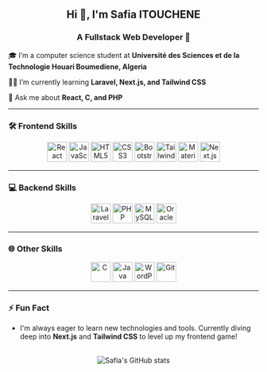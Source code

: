 ## <div align="center">Hi 👋, I'm Safia ITOUCHENE</div>  
  

### <div align="center">A Fullstack Web Developer 🚀</div>  
  

🎓 I’m a computer science student at <b>Université des Sciences et de la Technologie Houari Boumediene, Algeria</b>  
  

👩‍💻 I’m currently learning <b>Laravel, Next.js, and Tailwind CSS</b>  
  

💬 Ask me about <b>React, C, and PHP</b>  
  

---

### 🛠️ Frontend Skills  
<div align="center">  
  <img src="https://img.shields.io/badge/-React-61DAFB?style=flat-square&logo=react&logoColor=white&logoWidth=30" alt="React" height="40"/>
  <img src="https://img.shields.io/badge/-JavaScript-F7DF1E?style=flat-square&logo=javascript&logoColor=white&logoWidth=30" alt="JavaScript" height="40"/>
  <img src="https://img.shields.io/badge/-HTML5-E34F26?style=flat-square&logo=html5&logoColor=white&logoWidth=30" alt="HTML5" height="40"/>
  <img src="https://img.shields.io/badge/-CSS3-1572B6?style=flat-square&logo=css3&logoColor=white&logoWidth=30" alt="CSS3" height="40"/>
  <img src="https://img.shields.io/badge/-Bootstrap-563D7C?style=flat-square&logo=bootstrap&logoColor=white&logoWidth=30" alt="Bootstrap" height="40"/>
  <img src="https://img.shields.io/badge/-TailwindCSS-06B6D4?style=flat-square&logo=tailwindcss&logoColor=white&logoWidth=30" alt="Tailwind CSS" height="40"/>
  <img src="https://img.shields.io/badge/-Material--UI-0081CB?style=flat-square&logo=material-ui&logoColor=white&logoWidth=30" alt="Material UI" height="40"/>
  <img src="https://img.shields.io/badge/-Next.js-000000?style=flat-square&logo=next.js&logoColor=white&logoWidth=30" alt="Next.js" height="40"/>
</div>  

---

### 💻 Backend Skills  
<div align="center">  
  <img src="https://img.shields.io/badge/-Laravel-FF2D20?style=flat-square&logo=laravel&logoColor=white&logoWidth=30" alt="Laravel" height="40"/>
  <img src="https://img.shields.io/badge/-PHP-777BB4?style=flat-square&logo=php&logoColor=white&logoWidth=30" alt="PHP" height="40"/>
  <img src="https://img.shields.io/badge/-MySQL-4479A1?style=flat-square&logo=mysql&logoColor=white&logoWidth=30" alt="MySQL" height="40"/>
  <img src="https://img.shields.io/badge/-Oracle-F80000?style=flat-square&logo=oracle&logoColor=white&logoWidth=30" alt="Oracle" height="40"/>
</div>  

---

### 🌐 Other Skills  
<div align="center">  
  <img src="https://img.shields.io/badge/-C-A8B9CC?style=flat-square&logo=c&logoColor=white&logoWidth=30" alt="C" height="40"/>
  <img src="https://img.shields.io/badge/-Java-007396?style=flat-square&logo=java&logoColor=white&logoWidth=30" alt="Java" height="40"/> 
  <img src="https://img.shields.io/badge/-WordPress-21759B?style=flat-square&logo=wordpress&logoColor=white&logoWidth=30" alt="WordPress" height="40"/>
  <img src="https://img.shields.io/badge/-Git-F05032?style=flat-square&logo=git&logoColor=white&logoWidth=30" alt="Git" height="40"/>
</div>  

---

### ⚡ Fun Fact  
- I'm always eager to learn new technologies and tools. Currently diving deep into <b>Next.js</b> and <b>Tailwind CSS</b> to level up my frontend game!

<br/>  

<div align="center">
  <img src="https://github-readme-stats.vercel.app/api?username=yourusername&show_icons=true&theme=radical" alt="Safia's GitHub stats" />
</div>

<br/>
